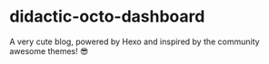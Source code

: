 # didactic-octo-dashboard

A very cute blog, powered by Hexo and inspired by the community awesome themes! 😎
